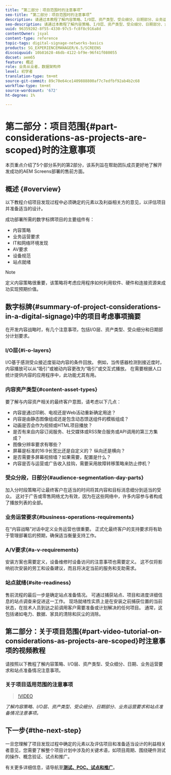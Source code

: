 ```yaml
---
title: “第二部分：项目范围时的注意事项”
seo-title: “第二部分：项目范围时的注意事项”
description: 请通过本教程了解内容策略、I/O层、资产类型、受众细分、日期部分、业务运营要求和站点准备情况注意事项。
seo-description: 请通过本教程了解内容策略、I/O层、资产类型、受众细分、日期部分、业务运营要求和站点准备情况注意事项。
uuid: 96359202-8f55-4330-97c5-fc8f8c916a8d
contentOwner: jsyal
content-type: reference
topic-tags: digital-signage-networks-basics
products: SG_EXPERIENCEMANAGER/6.5/SCREENS
discoiquuid: 10b81628-46db-4122-bf9e-96f41f080055
docset: aem65
feature: 概述
role: 业务从业者，数据架构师
level: 初学者
translation-type: tm+mt
source-git-commit: 89c70e64ce1409888800af7c7edfbf92ab4b2c68
workflow-type: tm+mt
source-wordcount: '672'
ht-degree: 1%

---
```



# 第二部分：项目范围{#part-considerations-as-projects-are-scoped}时的注意事项

本页重点介绍了5个部分系列的第2部分，该系列旨在帮助团队成员更好地了解开发成功的AEM Screens部署的售前方面。

## 概述 {#overview}

以下教程介绍项目发现过程中必须确定的元素以及利益相关方的意见，以评估项目并准备适当的设计。

成功部署所需的数字标牌项目的主要组件有：

* 内容策略
* 业务运营要求
* IT和网络环境发现
* AV要求
* 设备规范
* 站点就绪

>[!NOTE]
>
>定义内容策略很重要，该策略将考虑应用程序如何利用软件、硬件和连接资源来成功实现预期价值。

## 数字标牌{#summary-of-project-considerations-in-a-digital-signage}中的项目考虑事项摘要

在开发内容战略时，有几个注意事项，包括I/O层、资产类型、受众细分和日期部分计划要求。

### I/O层{#i-o-layers}

I/O基于感测受众接近度驱动内容的条件回放。 例如，当传感器检测到接近度时，内容播放可以从“吸引”或被动内容更改为“吸引”或交互式播放。 在需要根据人口统计提供内容的应用程序中，此功能尤其有用。

### 内容资产类型{#content-asset-types}

要了解与内容资产相关的最终客户意图，请考虑以下几点：

* 内容是通过印刷、电视还是Web活动重新确定用途？
* 内容是由静态图像组成还是包含动态馈送组件的模板组成？
* 动画是否会作为视频或HTML项目播放？
* 是否有来自内容订阅服务、社交媒体或RSS聚合服务或API调用的第三方集成？
* 图像分辨率要求有哪些？
* 屏幕是标准的16:9长宽比还是自定义的？ 纵向还是横向？
* 是否需要多屏幕视频墙？如果需要，配置是什么？
* 内容是否与运营或广告收入挂钩，需要采用故障转移策略来防止停机？

### 受众分段，日部分{#audience-segmentation-day-parts}

加入分时段策略可让最终客户在适当的时间将其内容和目标消息细分到适当的受众。 这对于广告或零售网络尤为有效，因为在这些网络中，许多内容参与者构成了播放列表的全部。

### 业务运营要求{#business-operations-requirements}

在“内容战略”对话中定义业务运营也很重要。 正式化最终客户的支持要求将有助于管理部署后的预期，确保适当衡量支持工作。

### A/V要求{#a-v-requirements}

安装方案也需要定义，设备维修时设备访问的注意事项也需要定义。 这不仅将影响初次安装的劳工和设备建议，而且将决定当前的服务和支助需求。

### 站点就绪{#site-readiness}

售前流程的最后一步是确定站点准备情况。 可通过捕获站点、项目和进度详细信息的站点调查来促进这一工作。 现场就绪性实质上是在安装之前捕获位置的当前状态，在技术人员到达之前调用客户需要准备或计划解决的任何项目。 通常，这包括诸如电力、数据、家具的清除和灰尘的消除。

## 第二部分：关于项目范围{#part-video-tutorial-on-considerations-as-projects-are-scoped}时注意事项的视频教程

请按照以下教程了解内容策略、I/O层、资产类型、受众细分、日期、业务运营要求和站点准备情况注意事项。

### 关于项目适用范围的注意事项

>[!VIDEO](https://video.tv.adobe.com/v/28380)

*了解内容策略、I/O层、资产类型、受众细分、日期部分、业务运营要求和站点准备情况注意事项。*

## 下一步{#the-next-step}

一旦您理解了项目发现过程中确定的元素以及评估项目和准备适当设计的利益相关者意见，您需要了解整个项目计划中涉及的关键术语，如项目周期、围绕硬件测试的操作、概念验证、试点和推广。

有关更多详细信息，请导航至&#x200B;**[测试、POC、试点和推广](testing-pocs-pilots-rollouts.md)**。
